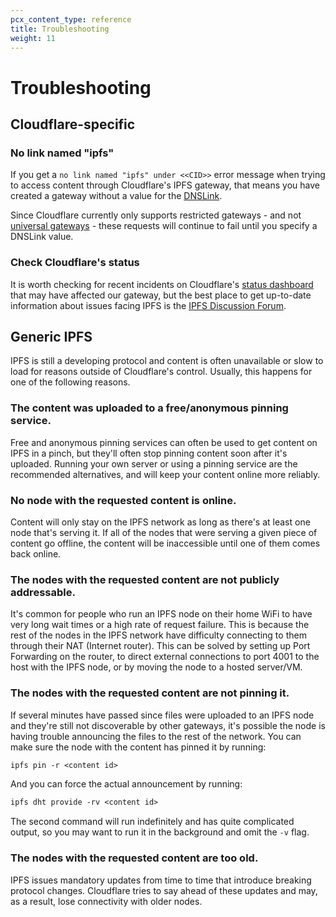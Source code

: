 ```yaml
---
pcx_content_type: reference
title: Troubleshooting
weight: 11
---
```


# Troubleshooting

## Cloudflare-specific

### No link named "ipfs"

If you get a `no link named "ipfs" under <<CID>>` error message when trying to access content through Cloudflare's IPFS gateway, that means you have created a gateway without a value for the [DNSLink](/web3/ipfs-gateway/concepts/dnslink).

Since Cloudflare currently only supports restricted gateways - and not [universal gateways](/web3/ipfs-gateway/concepts/universal-gateway/) - these requests will continue to fail until you specify a DNSLink value.

### Check Cloudflare's status

It is worth checking for recent incidents on Cloudflare's [status
dashboard](https://www.cloudflarestatus.com/) that may have affected our
gateway, but the best place to get up-to-date information about issues facing
IPFS is the [IPFS Discussion Forum](https://discuss.ipfs.io/).

## Generic IPFS

IPFS is still a developing protocol and content is often unavailable or slow to
load for reasons outside of Cloudflare's control. Usually, this happens for one
of the following reasons.

### The content was uploaded to a free/anonymous pinning service.

Free and anonymous pinning services can often be used to get content on IPFS in
a pinch, but they'll often stop pinning content soon after it's uploaded.
Running your own server or using a pinning service are the recommended
alternatives, and will keep your content online more reliably.

### No node with the requested content is online.

Content will only stay on the IPFS network as long as there's at least one node
that's serving it. If all of the nodes that were serving a given piece of
content go offline, the content will be inaccessible until one of them comes
back online.

### The nodes with the requested content are not publicly addressable.

It's common for people who run an IPFS node on their home WiFi to have very long
wait times or a high rate of request failure. This is because the rest of the
nodes in the IPFS network have difficulty connecting to them through their NAT
(Internet router). This can be solved by setting up Port Forwarding on the
router, to direct external connections to port 4001 to the host with the IPFS
node, or by moving the node to a hosted server/VM.

### The nodes with the requested content are not pinning it.

If several minutes have passed since files were uploaded to an IPFS node and
they're still not discoverable by other gateways, it's possible the node is
having trouble announcing the files to the rest of the network. You can make
sure the node with the content has pinned it by running:

```txt
ipfs pin -r <content id>
```

And you can force the actual announcement by running:

```txt
ipfs dht provide -rv <content id>
```

The second command will run indefinitely and has quite complicated output, so
you may want to run it in the background and omit the `-v` flag.

### The nodes with the requested content are too old.

IPFS issues mandatory updates from time to time that introduce breaking protocol
changes. Cloudflare tries to say ahead of these updates and may, as a result,
lose connectivity with older nodes.
